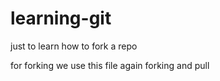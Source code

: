 # learning-git
  just to learn how to fork a repo
   
  for forking we use this file
  again forking and pull  
   